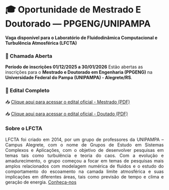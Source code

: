 # 🎓 Oportunidade de Mestrado E Doutorado — PPGENG/UNIPAMPA  

**Vaga disponível para o Laboratório de Fluidodinâmica Computacional e Turbulência Atmosférica (LFCTA)**  

### 📢 Chamada Aberta  
**Período de inscrições 01/12/2025 a 30/01/2026**
Estão abertas as inscrições para o **Mestrado e Doutorado em Engenharia (PPGENG)** na **Universidade Federal do Pampa (UNIPAMPA) - Alegrete/RS**.  

### 📄 Edital Completo  

📥 [Clique aqui para acessar o edital oficial - Mestrado (PDF)](https://cursos.unipampa.edu.br/cursos/ppeng/files/2025/10/processo_seletivo_mestrado_2026_01.pdf)


📥 [Clique aqui para acessar o edital oficial - Doutado (PDF)](https://cursos.unipampa.edu.br/cursos/ppeng/files/2025/10/selecao-ingresso-doutorado_2026_01.pdf)


<h3>Sobre o LFCTA</h3>

<p style="text-align: justify;">
LFCTA foi criado em 2014, por um grupo de professores da UNIPAMPA – Campus Alegrete, com o nome de Grupos de Estudo em Sistemas Complexos e Aplicações, com o objetivo de desenvolver pesquisas em temas tais como turbulência e teoria do caos. Com a evolução e amadurecimento, o grupo começou a focar em temas de pesquisas mais amplos relacionados com modelagem numérica de fluidos e o estudo do comportamento do escoamento na camada limite atmosférica e suas implicações em diferentes áreas, tais como previsão de tempo e clima e geração de energia. <a href="https://sites.unipampa.edu.br/lfcta/">Conheça-nos</a>
</p>



